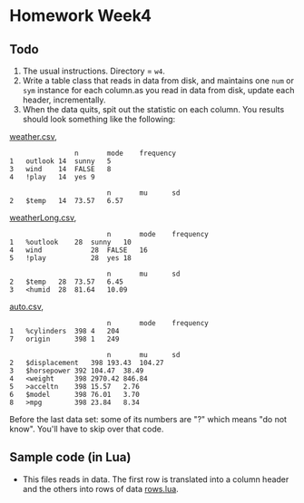 # Homework Week4

## Todo

1. The usual instructions. Directory = `w4`.
2. Write a table class that reads in data from disk, and maintains one
   `num` or `sym` instance for each column.as you read in data from disk,
   update each header, incrementally.
3. When the data quits, spit out the statistic on each column. You results should look something like the following:



[weather.csv](https://github.com/timm/lean/blob/master/data/weather.csv),

```
                n       mode    frequency       
1	outlook	14	sunny	5
3	wind	14	FALSE	8
4	!play	14	yes	9

                        n       mu      sd
2	$temp	14	73.57	6.57
```

[weatherLong.csv](https://github.com/timm/lean/blob/master/data/weatherLong.csv),

```
                        n       mode    frequency       
1	%outlook	28	sunny	10
4	wind	        28	FALSE	16
5	!play	        28	yes	18

                        n       mu      sd
2	$temp	28	73.57	6.45
3	<humid	28	81.64	10.09
```

[auto.csv](https://github.com/timm/lean/blob/master/data/auto.csv),

```
                        n       mode    frequency       
1	%cylinders	398	4	204
7	origin		398	1	249

                        n       mu      sd
2	$displacement	398	193.43	104.27
3	$horsepower	392	104.47	38.49
4	<weight		398	2970.42	846.84
5	>acceltn	398	15.57	2.76
6	$model		398	76.01	3.70
8	>mpg		398	23.84	8.34
```

Before the last data set: some of its numbers are "?" which means "do not know". You'll have to skip over that code.

## Sample code (in Lua)

-  This files reads in data. The first row is translated into a column header and the others
   into rows of data [rows.lua](http://menzies.us/lean/rows.html).


